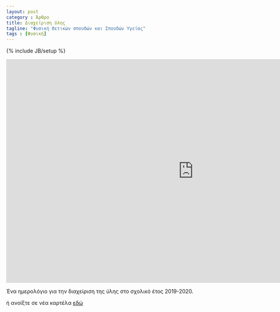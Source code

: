```yaml
---
layout: post
category : Άρθρο
title: Διαχείριση ύλης
tagline: "Φυσική Θετικών σπουδών και Σπουδών Υγείας"
tags : [Φυσική]
---
```

{% include JB/setup %}

<iframe src="https://calendar.google.com/calendar/embed?height=600&amp;wkst=1&amp;bgcolor=%23ffffff&amp;ctz=Europe%2FAthens&amp;src=cG5pdXEzbnJtM3VnMWI2Y3RsaGE1MG03NDhAZ3JvdXAuY2FsZW5kYXIuZ29vZ2xlLmNvbQ&amp;color=%23D50000&amp;showTabs=0&amp;showCalendars=0&amp;showTz=0" style="border-width:0" width="1000" height="600" frameborder="0" scrolling="no"></iframe>

Ένα ημερολόγιο για την διαχείριση της ύλης στο σχολικό έτος 2019-2020.

ή ανοίξτε σε νέα καρτέλα [εδώ](https://calendar.google.com/calendar/embed?src=pniuq3nrm3ug1b6ctlha50m748%40group.calendar.google.com&ctz=Europe%2FAthens)
